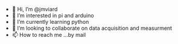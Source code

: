 - 👋 Hi, I’m @jmviard
- 👀 I’m interested in pi and arduino
- 🌱 I’m currently learning python
- 💞️ I’m looking to collaborate on data acquisition and measurment
- 📫 How to reach me ...by mail

<!---
jmviard/jmviard is a ✨ special ✨ repository because its `README.md` (this file) appears on your GitHub profile.
You can click the Preview link to take a look at your changes.
--->
